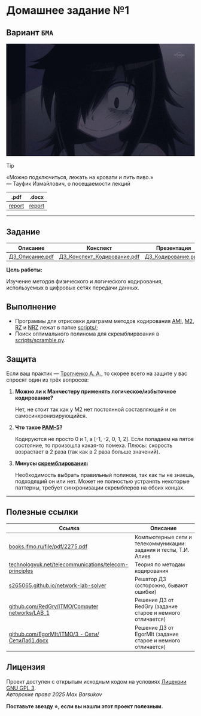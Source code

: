 # Домашнее задание №1

## Вариант `БМА`

<img alt="Tomoko" src="https://github.com/maxbarsukov/itmo/blob/master/.docs/tomoko-inspiration.gif" height="300">

> [!TIP]
> «Можно подключиться, лежать на кровати и пить пиво.»\
> — Тауфик Измайлович, о посещаемости лекций

|.pdf|.docx|
|-|-|
| [report](./docs/report.pdf) | [report](./docs/report.docx) |

---

## Задание

| Описание | Конспект | Презентация |
| --- | --- | --- |
| [ДЗ_Описание.pdf](./ДЗ_Описание.pdf) | [ДЗ_Конспект_Кодирование.pdf](./ДЗ_Конспект_Кодирование.pdf) | [ДЗ_Кодирование.ppsx](./ДЗ_Кодирование.ppsx) |

**Цель работы:**

Изучение методов физического и логического кодирования, используемых в цифровых сетях передачи данных.

## Выполнение

- Программы для отрисовки диаграмм методов кодирования [AMI](./scripts/ami.py), [M2](./scripts/m2.py), [RZ](./scripts/rz.py) и [NRZ](./scripts/rz.py) лежат в папке [scripts/](./scripts/);
- Поиск оптимального полинома для скремблирвоания в [scripts/scramble.py](./scripts/scramble.py).

## Защита

Если ваш практик — [Тропченко А. А.](https://my.itmo.ru/persons/111848), то скорее всего на защите у вас спросят один из трёх вопросов:

1. **Можно ли к Манчестеру применять логическое/избыточное кодирование?** 

   Нет, не стоит так как у M2 нет постоянной составляющей и он самосинхронизирующийся.

2. **Что такое [PAM-5](https://ru.wikipedia.org/wiki/%D0%9F%D0%BE%D1%82%D0%B5%D0%BD%D1%86%D0%B8%D0%B0%D0%BB%D1%8C%D0%BD%D1%8B%D0%B9_%D0%BA%D0%BE%D0%B4_2B1Q)?**

   Кодируются не просто 0 и 1, а [-1, -2, 0, 1, 2]. Если попадаем на пятое состояние, то произошла какая-то помеха. Плюсы: скорость возрастает в 2 раза (так как в 2 раза больше значений).

3. **Минусы [скремблирования](https://ru.wikipedia.org/wiki/%D0%A1%D0%BA%D1%80%D0%B5%D0%BC%D0%B1%D0%BB%D0%B5%D1%80):**

   Необходимость выбрать правильный полином, так как ты не знаешь, подходящий он или нет. Может не полностью устранять некоторые паттерны, требует синхронизации скремблеров на обоих концах.

---

## Полезные ссылки

| Ссылка | Описание |
| --- | --- |
| [books.ifmo.ru/file/pdf/2275.pdf](https://books.ifmo.ru/file/pdf/2275.pdf) | Компьютерные сети и телекоммуникации: задания и тесты, Т.И. Алиев |
| [technologyuk.net/telecommunications/telecom-principles](https://www.technologyuk.net/telecommunications/telecom-principles/line-coding-techniques.shtml) | Теория по методам кодирования |
| [s265065.github.io/network-lab-solver](https://s265065.github.io/network-lab-solver/) | Решатор ДЗ (осторожно, бывают ошибки) |
| [github.com/RedGry/ITMO/Computer networks/LAB_1](https://github.com/RedGry/ITMO/tree/master/Computer%20networks/LAB_1) | Решение ДЗ от RedGry (задание старое и немного отличается) |
| [github.com/EgorMIt/ITMO/3 - Сети/СетиЛаб1.docx](https://github.com/EgorMIt/ITMO/blob/master/3%20-%20%D0%A1%D0%B5%D1%82%D0%B8/%D0%A1%D0%B5%D1%82%D0%B8%D0%9B%D0%B0%D0%B11.docx) | Решение ДЗ от EgorMIt (задание старое и немного отличается) |

## Лицензия <a name="license"></a>

Проект доступен с открытым исходным кодом на условиях [Лицензии GNU GPL 3](https://opensource.org/license/gpl-3-0/). \
*Авторские права 2025 Max Barsukov*

**Поставьте звезду :star:, если вы нашли этот проект полезным.**
